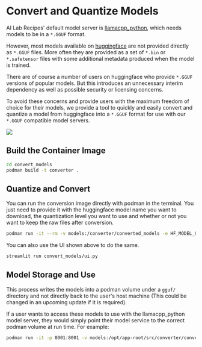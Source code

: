 # Convert and Quantize Models

AI Lab Recipes' default model server is [llamacpp_python](https://github.com/abetlen/llama-cpp-python), which needs models to be in a `*.GGUF` format. 

However, most models available on [huggingface](https://huggingface.co/models) are not provided directly as `*.GGUF` files. More often they are provided as a set of `*.bin` or `*.safetensor` files with some additional metadata produced when the model is trained.

There are of course a number of users on huggingface who provide `*.GGUF` versions of popular models. But this introduces an unnecessary interim dependency as well as possible security or licensing concerns.

To avoid these concerns and provide users with the maximum freedom of choice for their models, we provide a tool to quickly and easily convert and quantize a model from huggingface into a `*.GGUF` format for use with our `*.GGUF` compatible model servers.   

![](/assets/model_converter.png)

## Build the Container Image

```bash
cd convert_models
podman build -t converter .
```

## Quantize and Convert 

You can run the conversion image directly with podman in the terminal. You just need to provide it with the huggingface model name you want to download, the quantization level you want to use and whether or not you want to keep the raw files after conversion.

```bash
podman run -it --rm -v models:/converter/converted_models -e HF_MODEL_URL=<ORG/MODEL_NAME> -e HF_TOKEN=<YOUR_HF_TOKEN_ID> -e QUANTIZATION=Q4_K_M -e KEEP_ORIGINAL_MODEL="False" localhost/converter
```

You can also use the UI shown above to do the same.

```bash
streamlit run convert_models/ui.py
```

## Model Storage and Use

This process writes the models into a podman volume under a `gguf/` directory and not directly back to the user's host machine (This could be changed in an upcoming update if it is required).

If a user wants to access these models to use with the llamacpp_python model server, they would simply point their model service to the correct podman volume at run time. For example:

```bash
podman run -it -p 8001:8001 -v models:/opt/app-root/src/converter/converted_models/gguf:Z -e MODEL_PATH=/gguf/<MODEL_NAME> -e HOST=0.0.0.0 -e PORT=8001 llamacpp_python
```


